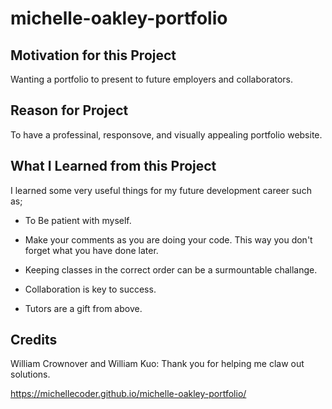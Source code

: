 # michelle-oakley-portfolio

## Motivation for this Project

Wanting a portfolio to present to future employers and collaborators.

## Reason for Project

To have a professinal, responsove, and visually appealing portfolio website. 

## What I Learned from this Project

I learned some very useful things for my future development career such as;

   *  To Be patient with myself.

   *  Make your comments as you are doing your code. This way you don't forget what you have done later.

   *  Keeping classes in the correct order can be a surmountable challange.

   *  Collaboration is key to success. 

   *  Tutors are a gift from above. 


## Credits

William Crownover and William Kuo: Thank you for helping me claw out solutions.


 https://michellecoder.github.io/michelle-oakley-portfolio/





